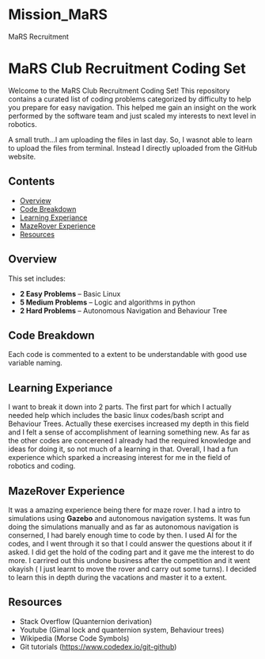 # Mission_MaRS
MaRS Recruitment
# MaRS Club Recruitment Coding Set

Welcome to the MaRS Club Recruitment Coding Set! This repository contains a curated list of coding problems categorized by difficulty to help you prepare for easy navigation. This helped me gain an insight on the work performed by the software team and just scaled my interests to next level in robotics.

A small truth...I am uploading the files in last day. So, I wasnot able to learn to upload the files from terminal. Instead I directly uploaded from the GitHub website. 

## Contents

- [Overview](#overview)
- [Code Breakdown](#code-breakdown)
- [Learning Experiance](#Learning-Experience])
- [MazeRover Experience](#MazeRover-Experience)
- [Resources](#resources)

## Overview

This set includes:
- **2 Easy Problems** – Basic Linux
- **5 Medium Problems** – Logic and algorithms in python
- **2 Hard Problems** – Autonomous Navigation and Behaviour Tree


## Code Breakdown

Each code is commented to a extent to be understandable with good use variable naming.

## Learning Experiance

I want to break it down into 2 parts. The first part for which I actually needed help which includes the basic linux codes/bash script and Behaviour Trees. Actually these exercises increased my depth in this field and I felt a sense of accomplishment of learning something new. As far as the other codes are concerened I already had the required knowledge and ideas for doing it, so not much of a learning in that. Overall, I had a fun experience which sparked a increasing interest for me in the field of robotics and coding. 

## MazeRover Experience

It was a amazing experience being there for maze rover. I had a intro to simulations using **Gazebo** and autonomous navigation systems. It was fun doing the simulations manually and as far as autonomous navigation is conserned, I had barely enough time to code by then. I used AI for the codes, and I went through it so that I could answer the questions about it if asked. I did get the hold of the coding part and it gave me the interest to do more. I carrired out this undone business after the competition and it went okayish ( I just learnt to move the rover and carry out some turns). I decided to learn this in depth during the vacations and master it to a extent.

## Resources

- Stack Overflow (Quanternion derivation)
- Youtube (Gimal lock and quanternion system, Behaviour trees)
- Wikipedia (Morse Code Symbols)
- Git tutorials (https://www.codedex.io/git-github)




